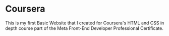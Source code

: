 # Coursera

This is my first Basic Website that I created for Coursera's HTML and CSS in depth course part of the Meta Front-End Developer Professional Certificate.
